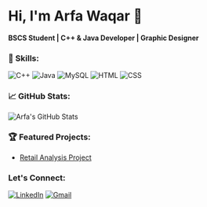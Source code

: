 # Hi, I'm Arfa Waqar 👋
**BSCS Student | C++ & Java Developer | Graphic Designer**

### 🚀 Skills:
![C++](https://img.shields.io/badge/C%2B%2B-00599C?style=for-the-badge&logo=c%2B%2B&logoColor=white)
![Java](https://img.shields.io/badge/Java-ED8B00?style=for-the-badge&logo=java&logoColor=white)
![MySQL](https://img.shields.io/badge/MySQL-4479A1?style=for-the-badge&logo=mysql&logoColor=white)
![HTML](https://img.shields.io/badge/HTML5-E34F26?style=for-the-badge&logo=html5&logoColor=white)
![CSS](https://img.shields.io/badge/CSS3-1572B6?style=for-the-badge&logo=css3&logoColor=white)


### 📈 GitHub Stats:
![Arfa's GitHub Stats](https://github-readme-stats.vercel.app/api?username=ArfaWaqar&show_icons=true&theme=radical)

### 🏆 Featured Projects:
- [Retail Analysis Project](https://github.com/ArfaWaqar/retail-analysis-Project)

  
### Let's Connect:
[![LinkedIn](https://img.shields.io/badge/-LinkedIn-blue?logo=Linkedin&logoColor=white)](https://www.linkedin.com/in/arfa-waqar-40536b32a)
[![Gmail](https://img.shields.io/badge/-Email-red?logo=gmail&logoColor=white)](mailto:arfawaqar702@gmail.com)

